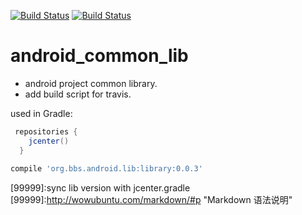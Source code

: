 [![Build Status](https://travis-ci.org/luoqii/android_common_lib.png?branch=master)](https://travis-ci.org/luoqii/android_common_lib)
[![Build Status](https://circleci.com/gh/luoqii/android_common_lib.svg?style=shield&circle-token=:circle-token)](https://circleci.com/gh/luoqii/android_common_lib)

android_common_lib
==================
* android project common library.
* add build script for travis.



used in Gradle:
```groovy
 repositories {
    jcenter()
  }
    
compile 'org.bbs.android.lib:library:0.0.3'
```


[99999]:sync lib version with jcenter.gradle
[99999]:http://wowubuntu.com/markdown/#p "Markdown 语法说明"


